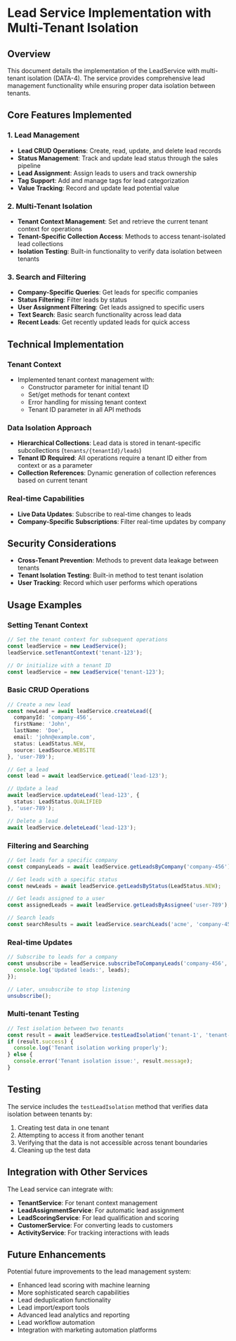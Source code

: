 # Lead Service Implementation with Multi-Tenant Isolation

## Overview

This document details the implementation of the LeadService with multi-tenant isolation (DATA-4). The service provides comprehensive lead management functionality while ensuring proper data isolation between tenants.

## Core Features Implemented

### 1. Lead Management
- **Lead CRUD Operations**: Create, read, update, and delete lead records
- **Status Management**: Track and update lead status through the sales pipeline
- **Lead Assignment**: Assign leads to users and track ownership
- **Tag Support**: Add and manage tags for lead categorization
- **Value Tracking**: Record and update lead potential value

### 2. Multi-Tenant Isolation
- **Tenant Context Management**: Set and retrieve the current tenant context for operations
- **Tenant-Specific Collection Access**: Methods to access tenant-isolated lead collections
- **Isolation Testing**: Built-in functionality to verify data isolation between tenants

### 3. Search and Filtering
- **Company-Specific Queries**: Get leads for specific companies
- **Status Filtering**: Filter leads by status
- **User Assignment Filtering**: Get leads assigned to specific users
- **Text Search**: Basic search functionality across lead data
- **Recent Leads**: Get recently updated leads for quick access

## Technical Implementation

### Tenant Context
- Implemented tenant context management with:
  - Constructor parameter for initial tenant ID
  - Set/get methods for tenant context
  - Error handling for missing tenant context
  - Tenant ID parameter in all API methods

### Data Isolation Approach
- **Hierarchical Collections**: Lead data is stored in tenant-specific subcollections (`tenants/{tenantId}/leads`)
- **Tenant ID Required**: All operations require a tenant ID either from context or as a parameter
- **Collection References**: Dynamic generation of collection references based on current tenant

### Real-time Capabilities
- **Live Data Updates**: Subscribe to real-time changes to leads
- **Company-Specific Subscriptions**: Filter real-time updates by company

## Security Considerations

- **Cross-Tenant Prevention**: Methods to prevent data leakage between tenants
- **Tenant Isolation Testing**: Built-in method to test tenant isolation
- **User Tracking**: Record which user performs which operations

## Usage Examples

### Setting Tenant Context
```typescript
// Set the tenant context for subsequent operations
const leadService = new LeadService();
leadService.setTenantContext('tenant-123');

// Or initialize with a tenant ID
const leadService = new LeadService('tenant-123');
```

### Basic CRUD Operations
```typescript
// Create a new lead
const newLead = await leadService.createLead({
  companyId: 'company-456',
  firstName: 'John',
  lastName: 'Doe',
  email: 'john@example.com',
  status: LeadStatus.NEW,
  source: LeadSource.WEBSITE
}, 'user-789');

// Get a lead
const lead = await leadService.getLead('lead-123');

// Update a lead
await leadService.updateLead('lead-123', {
  status: LeadStatus.QUALIFIED
}, 'user-789');

// Delete a lead
await leadService.deleteLead('lead-123');
```

### Filtering and Searching
```typescript
// Get leads for a specific company
const companyLeads = await leadService.getLeadsByCompany('company-456');

// Get leads with a specific status
const newLeads = await leadService.getLeadsByStatus(LeadStatus.NEW);

// Get leads assigned to a user
const assignedLeads = await leadService.getLeadsByAssignee('user-789');

// Search leads
const searchResults = await leadService.searchLeads('acme', 'company-456');
```

### Real-time Updates
```typescript
// Subscribe to leads for a company
const unsubscribe = leadService.subscribeToCompanyLeads('company-456', (leads) => {
  console.log('Updated leads:', leads);
});

// Later, unsubscribe to stop listening
unsubscribe();
```

### Multi-tenant Testing
```typescript
// Test isolation between two tenants
const result = await leadService.testLeadIsolation('tenant-1', 'tenant-2');
if (result.success) {
  console.log('Tenant isolation working properly');
} else {
  console.error('Tenant isolation issue:', result.message);
}
```

## Testing

The service includes the `testLeadIsolation` method that verifies data isolation between tenants by:
1. Creating test data in one tenant
2. Attempting to access it from another tenant
3. Verifying that the data is not accessible across tenant boundaries
4. Cleaning up the test data

## Integration with Other Services

The Lead service can integrate with:
- **TenantService**: For tenant context management
- **LeadAssignmentService**: For automatic lead assignment
- **LeadScoringService**: For lead qualification and scoring
- **CustomerService**: For converting leads to customers
- **ActivityService**: For tracking interactions with leads

## Future Enhancements

Potential future improvements to the lead management system:
- Enhanced lead scoring with machine learning
- More sophisticated search capabilities
- Lead deduplication functionality
- Lead import/export tools
- Advanced lead analytics and reporting
- Lead workflow automation
- Integration with marketing automation platforms 